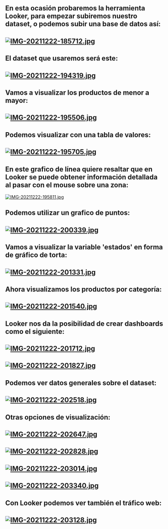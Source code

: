 
## En esta ocasión probaremos la herramienta Looker, para empezar subiremos nuestro dataset, o podemos subir una base de datos así:
## [![IMG-20211222-185712.jpg](https://i.postimg.cc/mr9WWdV4/IMG-20211222-185712.jpg)](https://postimg.cc/zLqcnF92)

## El dataset que usaremos será este:
## [![IMG-20211222-194319.jpg](https://i.postimg.cc/0yq4FprM/IMG-20211222-194319.jpg)](https://postimg.cc/CzmJfnGS)

## Vamos a visualizar los productos de menor a mayor:
## [![IMG-20211222-195506.jpg](https://i.postimg.cc/9MGbGktL/IMG-20211222-195506.jpg)](https://postimg.cc/VrkXwDht)

## Podemos visualizar con una tabla de valores:
## [![IMG-20211222-195705.jpg](https://i.postimg.cc/kGWhj4NP/IMG-20211222-195705.jpg)](https://postimg.cc/xNTR89F6)

## En este grafico de línea quiere resaltar que en Looker se puede obtener información detallada al pasar con el mouse sobre una zona:
[![IMG-20211222-195811.jpg](https://i.postimg.cc/C531Cvhx/IMG-20211222-195811.jpg)](https://postimg.cc/Wq7TTwqB)

## Podemos utilizar un grafico de puntos:
## [![IMG-20211222-200339.jpg](https://i.postimg.cc/dVZqWrHT/IMG-20211222-200339.jpg)](https://postimg.cc/Xr3SqG0V)

## Vamos a visualizar la variable 'estados' en forma de gráfico de torta:
## [![IMG-20211222-201331.jpg](https://i.postimg.cc/zGNrk6g4/IMG-20211222-201331.jpg)](https://postimg.cc/ykLt1fnT)

## Ahora visualizamos los productos por categoría:
## [![IMG-20211222-201540.jpg](https://i.postimg.cc/bJDWP9nQ/IMG-20211222-201540.jpg)](https://postimg.cc/KkbJrLJz)

## Looker nos da la posibilidad de crear dashboards como el siguiente:
## [![IMG-20211222-201712.jpg](https://i.postimg.cc/xCzxhTr5/IMG-20211222-201712.jpg)](https://postimg.cc/G8bxsRmT)
## [![IMG-20211222-201827.jpg](https://i.postimg.cc/zGQkNZFc/IMG-20211222-201827.jpg)](https://postimg.cc/tsh6dcf3)

## Podemos ver datos generales sobre el dataset:
## [![IMG-20211222-202518.jpg](https://i.postimg.cc/3NyKPG86/IMG-20211222-202518.jpg)](https://postimg.cc/GTCwDHsJ)

## Otras opciones de visualización: 
## [![IMG-20211222-202647.jpg](https://i.postimg.cc/9QBrPGrt/IMG-20211222-202647.jpg)](https://postimg.cc/YvhrMLNh)
## [![IMG-20211222-202828.jpg](https://i.postimg.cc/J0JhsXfX/IMG-20211222-202828.jpg)](https://postimg.cc/wRqzP1Tx)
## [![IMG-20211222-203014.jpg](https://i.postimg.cc/c1VmPNTk/IMG-20211222-203014.jpg)](https://postimg.cc/9zYZqK6y)
## [![IMG-20211222-203340.jpg](https://i.postimg.cc/ydh1BKch/IMG-20211222-203340.jpg)](https://postimg.cc/ZBRtF1f0)
 
## Con Looker podemos ver también el tráfico web:
## [![IMG-20211222-203128.jpg](https://i.postimg.cc/pL1y1PJp/IMG-20211222-203128.jpg)](https://postimg.cc/JsZ1sVgL)
